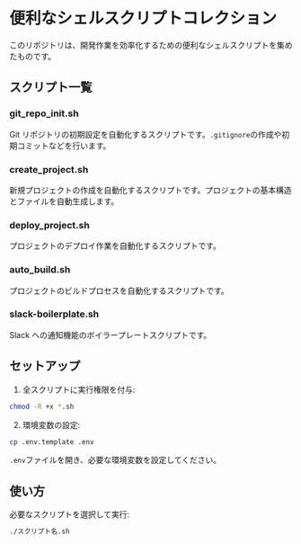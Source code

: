 # 便利なシェルスクリプトコレクション

このリポジトリは、開発作業を効率化するための便利なシェルスクリプトを集めたものです。

## スクリプト一覧

### git_repo_init.sh

Git リポジトリの初期設定を自動化するスクリプトです。`.gitignore`の作成や初期コミットなどを行います。

### create_project.sh

新規プロジェクトの作成を自動化するスクリプトです。プロジェクトの基本構造とファイルを自動生成します。

### deploy_project.sh

プロジェクトのデプロイ作業を自動化するスクリプトです。

### auto_build.sh

プロジェクトのビルドプロセスを自動化するスクリプトです。

### slack-boilerplate.sh

Slack への通知機能のボイラープレートスクリプトです。

## セットアップ

1. 全スクリプトに実行権限を付与:

```bash
chmod -R +x *.sh
```

2. 環境変数の設定:

```bash
cp .env.template .env
```

`.env`ファイルを開き、必要な環境変数を設定してください。

## 使い方

必要なスクリプトを選択して実行:

```bash
./スクリプト名.sh
```
